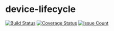 # device-lifecycle

[![Build Status](https://travis-ci.org/jamstooks/device-lifecycle.svg?branch=master)](https://travis-ci.org/jamstooks/device-lifecycle)
[![Coverage Status](https://coveralls.io/repos/github/jamstooks/device-lifecycle/badge.svg?branch=master)](https://coveralls.io/github/jamstooks/device-lifecycle?branch=master)
[![Issue Count](https://codeclimate.com/github/jamstooks/device-lifecycle/badges/issue_count.svg)](https://codeclimate.com/github/jamstooks/device-lifecycle)
